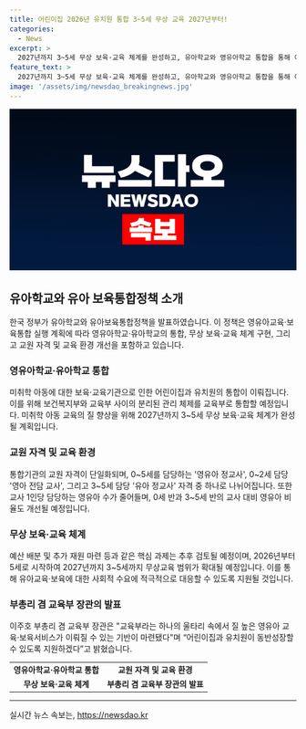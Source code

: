 ```yaml
---
title: 어린이집 2026년 유치원 통합 3~5세 무상 교육 2027년부터!
categories:
  - News
excerpt: >
  2027년까지 3~5세 무상 보육·교육 체계를 완성하고, 유아학교와 영유아학교 통합을 통해 어린이 교육의 질을 향상시키는 영유아교육·보육통합 실행 계획이 발표되었다. 어린이집과 유치원의 통합으로 인해 명칭과 교원 자격이 변화하며, 교사 1명 당 교육대상 수가 줄어들고, 무상 교육 범위가 확대될 예정이다. 이에 따른 예산과 추가 재원 문제는 추후 검토될 예정이다.
feature_text: >
  2027년까지 3~5세 무상 보육·교육 체계를 완성하고, 유아학교와 영유아학교 통합을 통해 어린이 교육의 질을 향상시키는 영유아교육·보육통합 실행 계획이 발표되었다. 어린이집과 유치원의 통합으로 인해 명칭과 교원 자격이 변화하며, 교사 1명 당 교육대상 수가 줄어들고, 무상 교육 범위가 확대될 예정이다. 이에 따른 예산과 추가 재원 문제는 추후 검토될 예정이다.
image: '/assets/img/newsdao_breakingnews.jpg'
---
```


<p><img src="/assets/img/newsdao_breakingnews.jpg" alt="implanttips 속보" /></p>

<h2 data-ke-size="size26">유아학교와 유아 보육통합정책 소개</h2>

<p data-ke-size="size16">한국 정부가 유아학교와 유아보육통합정책을 발표하였습니다. 이 정책은 영유아교육·보육통합 실행 계획에 따라 영유아학교·유아학교의 통합, 무상 보육·교육 체계 구현, 그리고 교원 자격 및 교육 환경 개선을 포함하고 있습니다.</p>

<h3 data-ke-size="size22">영유아학교·유아학교 통합</h3>

<p data-ke-size="size16">미취학 아동에 대한 보육·교육기관으로 인한 어린이집과 유치원의 통합이 이뤄집니다. 이를 위해 보건복지부와 교육부 사이의 분리된 관리 체제를 교육부로 통합할 예정입니다. 미취학 아동 교육의 질 향상을 위해 2027년까지 3~5세 무상 보육·교육 체계가 완성될 계획입니다.</p>

<h3 data-ke-size="size22">교원 자격 및 교육 환경</h3>

<p data-ke-size="size16">통합기관의 교원 자격이 단일화되며, 0~5세를 담당하는 '영유아 정교사', 0~2세 담당 '영아 전담 교사', 그리고 3~5세 담당 '유아 정교사' 자격 중 하나로 나뉘어집니다. 또한 교사 1인당 담당하는 영유아 수가 줄어들며, 0세 반과 3~5세 반의 교사 대비 영유아 비율도 개선될 예정입니다.</p>

<h3 data-ke-size="size22">무상 보육·교육 체계</h3>

<p data-ke-size="size16">예산 배분 및 추가 재원 마련 등과 같은 핵심 과제는 추후 검토될 예정이며, 2026년부터 5세로 시작하여 2027년까지 3~5세까지 무상교육 범위가 확대될 예정입니다. 이를 통해 유아교육·보육에 대한 사회적 수요에 적극적으로 대응할 수 있도록 지원될 것입니다.</p>

<h3 data-ke-size="size22">부총리 겸 교육부 장관의 발표</h3>

<p data-ke-size="size16">이주호 부총리 겸 교육부 장관은 "교육부라는 하나의 울타리 속에서 질 높은 영유아 교육·보육서비스가 이뤄질 수 있는 기반이 마련됐다"며 “어린이집과 유치원이 동반성장할 수 있도록 지원하겠다”고 밝혔습니다.</p>

<table style="width: 100%;">
<tbody>
<tr>
<td style="text-align: center; height: 17px;"><b>영유아학교·유아학교 통합</b></td>
<td style="text-align: center; height: 17px;"><b>교원 자격 및 교육 환경</b></td>
</tr>
<tr>
<td style="text-align: center; height: 17px;"><b>무상 보육·교육 체계</b></td>
<td style="text-align: center; height: 17px;"><b>부총리 겸 교육부 장관의 발표</b></td>
</tr>
</tbody>
</table>

<hr>
실시간 뉴스 속보는, <a href="https://newsdao.kr" rel="dofollow">https://newsdao.kr</a>


